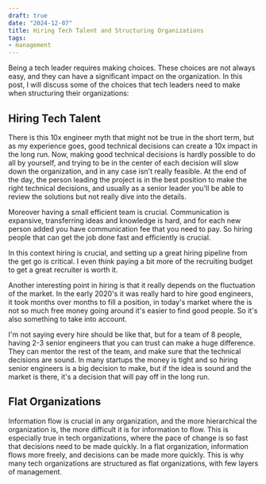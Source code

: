```yaml
---
draft: true
date: "2024-12-07"
title: Hiring Tech Talent and Structuring Organizations
tags:
- management
---
```


Being a tech leader requires making choices. These choices are not always easy, and they can have a significant impact on the organization. In this post, I will discuss some of the choices that tech leaders need to make when structuring their organizations:

## Hiring Tech Talent

There is this 10x engineer myth that might not be true in the short term, but as my experience goes, good technical decisions can create a 10x impact in the long run. Now, making good technical decisions is hardly possible to do all by yourself, and trying to be in the center of each decision will slow down the organization, and in any case isn't really feasible. At the end of the day, the person leading the project is in the best position to make the right technical decisions, and usually as a senior leader you'll be able to review the solutions but not really dive into the details.

Moreover having a small efficient team is crucial. Communication is expansive, transferring ideas and knowledge is hard, and for each new person added you have communication fee that you need to pay. So hiring people that can get the job done fast and efficiently is crucial.

In this context hiring is crucial, and setting up a great hiring pipeline from the get go is critical. I even think paying a bit more of the recruiting budget to get a great recruiter is worth it.

Another interesting point in hiring is that it really depends on the fluctuation of the market. In the early 2020's it was really hard to hire good engineers, it took months over months to fill a position, in today's market where the is not so much free money going around it's easier to find good people. So it's also something to take into account. 


I'm not saying every hire should be like that, but for a team of 8 people, having 2-3 senior engineers that you can trust can make a huge difference. They can mentor the rest of the team, and make sure that the technical decisions are sound. In many startups the money is tight and so hiring senior engineers is a big decision to make, but if the idea is sound and the market is there, it's a decision that will pay off in the long run.

## Flat Organizations

Information flow is crucial in any organization, and the more hierarchical the organization is, the more difficult it is for information to flow. This is especially true in tech organizations, where the pace of change is so fast that decisions need to be made quickly. In a flat organization, information flows more freely, and decisions can be made more quickly. This is why many tech organizations are structured as flat organizations, with few layers of management.
